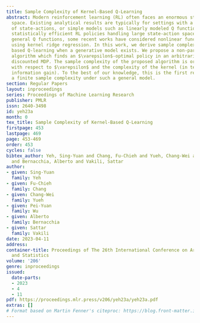 ```yaml
---
title: Sample Complexity of Kernel-Based Q-Learning
abstract: Modern reinforcement learning (RL) often faces an enormous state-action
  space. Existing analytical results are typically for settings with a small number
  of state-actions, or simple models such as linearly modeled Q functions. To derive
  statistically efficient RL policies handling large state-action spaces, with more
  general Q functions, some recent works have considered nonlinear function approximation
  using kernel ridge regression. In this work, we derive sample complexities for kernel
  based Q-learning when a generative model exists. We propose a non-parametric Q-learning
  algorithm which finds an $\varepsilon$-optimal policy in an arbitrarily large scale
  discounted MDP. The sample complexity of the proposed algorithm is order optimal
  with respect to $\varepsilon$ and the complexity of the kernel (in terms of its
  information gain). To the best of our knowledge, this is the first result showing
  a finite sample complexity under such a general model.
section: Regular Papers
layout: inproceedings
series: Proceedings of Machine Learning Research
publisher: PMLR
issn: 2640-3498
id: yeh23a
month: 0
tex_title: Sample Complexity of Kernel-Based Q-Learning
firstpage: 453
lastpage: 469
page: 453-469
order: 453
cycles: false
bibtex_author: Yeh, Sing-Yuan and Chang, Fu-Chieh and Yueh, Chang-Wei and Wu, Pei-Yuan
  and Bernacchia, Alberto and Vakili, Sattar
author:
- given: Sing-Yuan
  family: Yeh
- given: Fu-Chieh
  family: Chang
- given: Chang-Wei
  family: Yueh
- given: Pei-Yuan
  family: Wu
- given: Alberto
  family: Bernacchia
- given: Sattar
  family: Vakili
date: 2023-04-11
address:
container-title: Proceedings of The 26th International Conference on Artificial Intelligence
  and Statistics
volume: '206'
genre: inproceedings
issued:
  date-parts:
  - 2023
  - 4
  - 11
pdf: https://proceedings.mlr.press/v206/yeh23a/yeh23a.pdf
extras: []
# Format based on Martin Fenner's citeproc: https://blog.front-matter.io/posts/citeproc-yaml-for-bibliographies/
---
```

